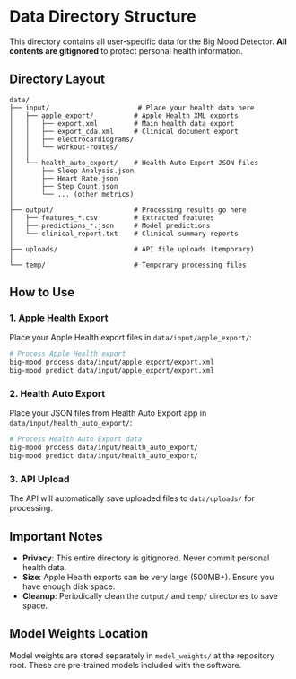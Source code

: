 # Data Directory Structure

This directory contains all user-specific data for the Big Mood Detector. **All contents are gitignored** to protect personal health information.

## Directory Layout

```
data/
├── input/                      # Place your health data here
│   ├── apple_export/          # Apple Health XML exports
│   │   ├── export.xml         # Main health data export
│   │   ├── export_cda.xml     # Clinical document export
│   │   ├── electrocardiograms/
│   │   └── workout-routes/
│   │
│   └── health_auto_export/    # Health Auto Export JSON files
│       ├── Sleep Analysis.json
│       ├── Heart Rate.json
│       ├── Step Count.json
│       └── ... (other metrics)
│
├── output/                    # Processing results go here
│   ├── features_*.csv         # Extracted features
│   ├── predictions_*.json     # Model predictions
│   └── clinical_report.txt    # Clinical summary reports
│
├── uploads/                   # API file uploads (temporary)
│
└── temp/                      # Temporary processing files
```

## How to Use

### 1. Apple Health Export
Place your Apple Health export files in `data/input/apple_export/`:

```bash
# Process Apple Health export
big-mood process data/input/apple_export/export.xml
big-mood predict data/input/apple_export/export.xml
```

### 2. Health Auto Export
Place your JSON files from Health Auto Export app in `data/input/health_auto_export/`:

```bash
# Process Health Auto Export data
big-mood process data/input/health_auto_export/
big-mood predict data/input/health_auto_export/
```

### 3. API Upload
The API will automatically save uploaded files to `data/uploads/` for processing.

## Important Notes

- **Privacy**: This entire directory is gitignored. Never commit personal health data.
- **Size**: Apple Health exports can be very large (500MB+). Ensure you have enough disk space.
- **Cleanup**: Periodically clean the `output/` and `temp/` directories to save space.

## Model Weights Location

Model weights are stored separately in `model_weights/` at the repository root. These are pre-trained models included with the software.